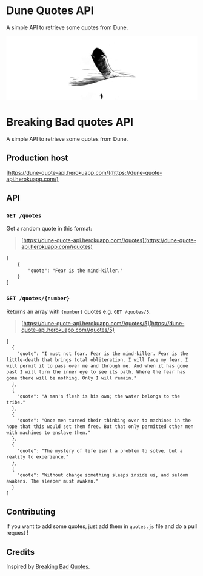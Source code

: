 # Dune Quotes API

A simple API to retrieve some quotes from Dune.

![](arrakis-header.jpeg)

# Breaking Bad quotes API

A simple API to retrieve some quotes from Dune.

<!-- :globe_with_meridians: Website and demo: https://breakingbadquotes.xyz/ -->

## Production host

[https://dune-quote-api.herokuapp.com/](https://dune-quote-api.herokuapp.com/)

## API

### `GET /quotes`

Get a random quote in this format:

> [https://dune-quote-api.herokuapp.com//quotes](https://dune-quote-api.herokuapp.com//quotes)

    [
    	{
    		"quote": "Fear is the mind-killer."
    	}
    ]

### `GET /quotes/{number}`

Returns an array with `{number}` quotes e.g. `GET /quotes/5`.

> [https://dune-quote-api.herokuapp.com//quotes/5](https://dune-quote-api.herokuapp.com//quotes/5)

    [
      {
        "quote": "I must not fear. Fear is the mind-killer. Fear is the little-death that brings total obliteration. I will face my fear. I will permit it to pass over me and through me. And when it has gone past I will turn the inner eye to see its path. Where the fear has gone there will be nothing. Only I will remain."
      },
      {
        "quote": "A man's flesh is his own; the water belongs to the tribe."
      },
      {
        "quote": "Once men turned their thinking over to machines in the hope that this would set them free. But that only permitted other men with machines to enslave them."
      },
      {
        "quote": "The mystery of life isn't a problem to solve, but a reality to experience."
      },
      {
        "quote": "Without change something sleeps inside us, and seldom awakens. The sleeper must awaken."
      }
    ]

## Contributing

If you want to add some quotes, just add them in `quotes.js` file and do a pull request !

## Credits

Inspired by [Breaking Bad Quotes](https://github.com/shevabam/breaking-bad-quotes).

